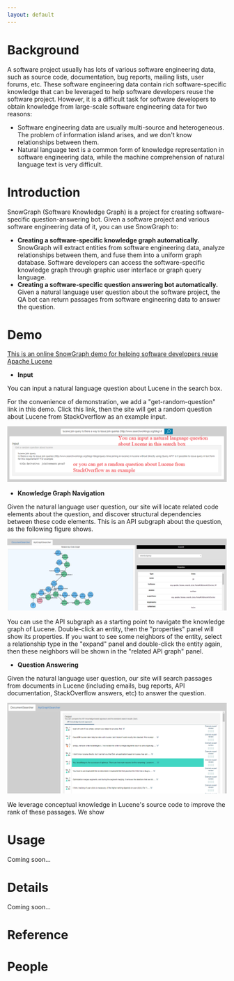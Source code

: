 ```yaml
---
layout: default
---
```


# [](#header-1)Background

A software project usually has lots of various software engineering data, such as source code, documentation, bug reports, mailing lists, user forums, etc.
These software engineering data contain rich software-specific knowledge that can be leveraged to help software developers reuse the software project.
However, it is a difficult task for software developers to obtain knowledge from large-scale software engineering data for two reasons:

* Software engineering data are usually multi-source and heterogeneous. The problem of information island arises, and we don't know relationships between them.
* Natural language text is a common form of knowledge representation in software engineering data, while the machine comprehension of natural language text is very difficult.

# [](#header-1)Introduction

SnowGraph (Software Knowledge Graph) is a project for creating software-specific question-answering bot.
Given a software project and various software engineering data of it, you can use SnowGraph to:

* **Creating a software-specific knowledge graph automatically.** SnowGraph will extract entities from software engineering data, analyze relationships between them, and fuse them into a uniform graph database. Software developers can access the software-specific knowledge graph through graphic user interface or graph query language.
* **Creating a software-specific question answering bot automatically.** Given a natural language user question about the software project, the QA bot can return passages from software engineering data to answer the question.

# [](#header-1)Demo

[This is an online SnowGraph demo for helping software developers reuse Apache Lucene](http://47.94.225.216:8080/SnowGraph/index.html)

* **Input**

You can input a natural language question about Lucene in the search box.

For the convenience of demonstration, we add a "get-random-question" link in this demo.
Click this link, then the site will get a random question about Lucene from StackOverflow as an example input.

![](assets/images/input.PNG)

* **Knowledge Graph Navigation**

Given the natural language user question, our site will locate related code elements about the question, and discover structural dependencies between these code elements.
This is an API subgraph about the question, as the following figure shows.

![](assets/images/graphsearcher.PNG)

You can use the API subgraph as a starting point to navigate the knowledge graph of Lucene.
Double-click an entity, then the "properties" panel will show its properties.
If you want to see some neighbors of the entity, select a relationship type in the "expand" panel and double-click the entity again, then these neighbors will be shown in the "related API graph" panel.

* **Question Answering**

Given the natural language user question, our site will search passages from documents in Lucene (including emails, bug reports, API documentation, StackOverflow answers, etc) to answer the question.

![](assets/images/docsearcher.PNG)

We leverage conceptual knowledge in Lucene's source code to improve the rank of these passages.
We show 

# [](#header-1)Usage

Coming soon...

# [](#header-1)Details

Coming soon...

# [](#header-1)Reference

# [](#header-1)People

